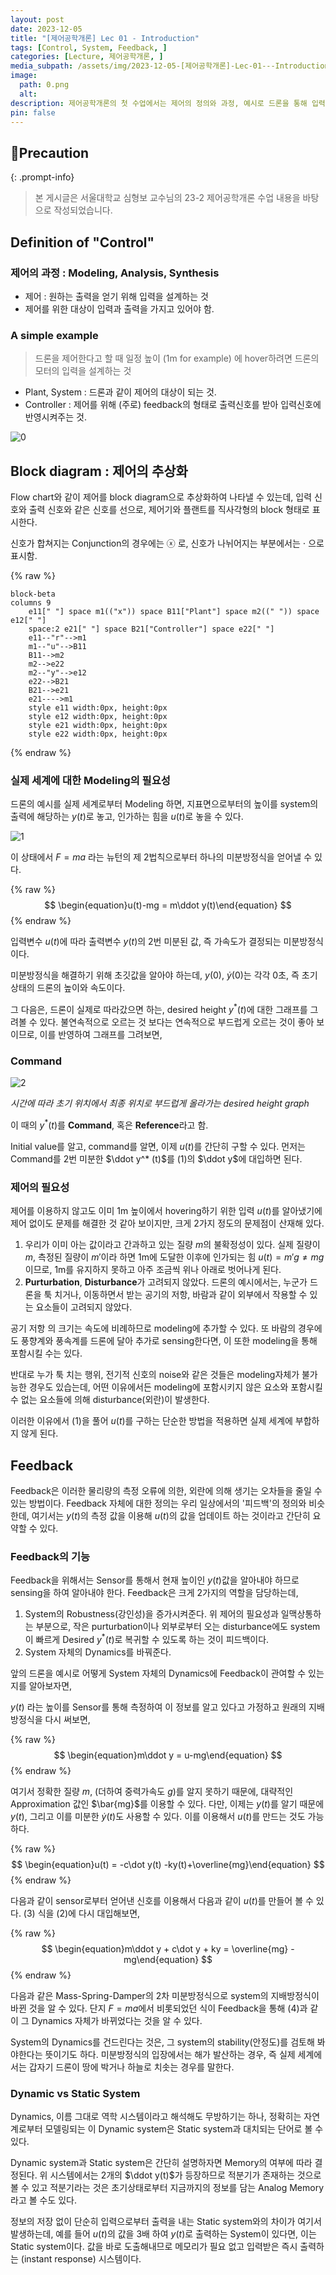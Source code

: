 ```yaml
---
layout: post
date: 2023-12-05
title: "[제어공학개론] Lec 01 - Introduction"
tags: [Control, System, Feedback, ]
categories: [Lecture, 제어공학개론, ]
media_subpath: /assets/img/2023-12-05-[제어공학개론]-Lec-01---Introduction.md
image:
  path: 0.png
  alt:  
description: 제어공학개론의 첫 수업에서는 제어의 정의와 과정, 예시로 드론을 통해 입력 설계의 필요성을 설명했습니다. 제어 시스템은 입력과 출력의 관계를 모델링하고, 피드백을 통해 외란을 줄이며 시스템의 강인성과 동적 특성을 개선합니다. 다음 포스트에서는 다양한 모델링 방법에 대해 다룰 예정입니다.
pin: false
---
```



## 📢Precaution


{: .prompt-info}


> 본 게시글은 서울대학교 심형보 교수님의 23-2 제어공학개론 수업 내용을 바탕으로 작성되었습니다.


## Definition of "Control"


### 제어의 과정 : Modeling, Analysis, Synthesis

- 제어
: 원하는 출력을 얻기 위해 입력을 설계하는 것
- 제어를 위한 대상이 입력과 출력을 가지고 있어야 함.

### A simple example


> 드론을 제어한다고 할 때 일정 높이 (1m for example)  에 hover하려면 드론의 모터의 입력을 설계하는 것

- Plant, System
: 드론과 같이 제어의 대상이 되는 것.
- Controller
: 제어를 위해 (주로) feedback의 형태로 출력신호를 받아 입력신호에 반영시켜주는 것.

![0](/0.png)


## Block diagram : 제어의 추상화


Flow chart와 같이 제어를 block diagram으로 추상화하여 나타낼 수 있는데, 입력 신호와 출력 신호와 같은 신호를 선으로, 제어기와 플랜트를 직사각형의 block 형태로 표시한다.


신호가 합쳐지는 Conjunction의 경우에는 ⓧ 로, 신호가 나뉘어지는 부분에서는 $\cdot$ 으로 표시함.



{% raw %}
```mermaid
block-beta
columns 9
    e11[" "] space m1(("x")) space B11["Plant"] space m2((" ")) space e12[" "]
    space:2 e21[" "] space B21["Controller"] space e22[" "]
    e11--"r"-->m1
    m1--"u"-->B11
    B11-->m2
    m2-->e22
    m2--"y"-->e12
    e22-->B21
    B21-->e21
    e21---->m1
    style e11 width:0px, height:0px
    style e12 width:0px, height:0px
    style e21 width:0px, height:0px
    style e22 width:0px, height:0px
```
{% endraw %}



### 실제 세계에 대한 Modeling의 필요성


드론의 예시를 실제 세계로부터 Modeling 하면, 지표면으로부터의 높이를 system의 출력에 해당하는 $y(t)$로 놓고, 인가하는 힘을 $u(t)$로 놓을 수 있다.


![1](/1.png)


이 상태에서 $F=ma$ 라는 뉴턴의 제 2법칙으로부터 하나의 미분방정식을 얻어낼 수 있다.


{% raw %}
$$
\begin{equation}u(t)-mg = m\ddot y(t)\end{equation}
$$
{% endraw %}


입력변수 $u(t)$에 따라 출력변수 $y(t)$의 2번 미분된 값, 즉 가속도가 결정되는 미분방정식이다. 


미분방정식을 해결하기 위해 초깃값을 알아야 하는데, $y(0), \ \dot y(0)$는 각각 0초, 즉 초기 상태의 드론의 높이와 속도이다. 


그 다음은, 드론이 실제로 따라갔으면 하는, desired height $y^*(t)$에 대한 그래프를 그려볼 수 있다. 불연속적으로 오르는 것 보다는 연속적으로 부드럽게 오르는 것이 좋아 보이므로, 이를 반영하여 그래프를 그려보면,


### Command


![2](/2.png)


_시간에 따라 초기 위치에서 최종 위치로 부드럽게 올라가는 desired height graph_


이 때의 $y^*(t)$를 **Command**, 혹은 **Reference**라고 함.


Initial value를 알고, command를 알면, 이제 $u(t)$를 간단히 구할 수 있다. 먼저는 Command를 2번 미분한 $\ddot y^* (t)$를 (1)의 $\ddot y$에 대입하면 된다.


### 제어의 필요성


제어를 이용하지 않고도 이미 1m 높이에서 hovering하기 위한 입력 $u(t)$를 알아냈기에 제어 없이도 문제를 해결한 것 같아 보이지만,  크게 2가지 정도의 문제점이 산재해 있다.

1. 우리가 이미 아는 값이라고 간과하고 있는 질량 $m$의 불확정성이 있다. 실제 질량이 $m$, 측정된 질량이 $m'$이라 하면 1m에 도달한 이후에 인가되는 힘 $u(t) = m'g\neq mg$ 이므로, 1m를 유지하지 못하고 아주 조금씩 위나 아래로 벗어나게 된다.
2. **Purturbation**, **Disturbance**가 고려되지 않았다. 드론의 예시에서는, 누군가 드론을 툭 치거나, 이동하면서 받는 공기의 저항, 바람과 같이 외부에서 작용할 수 있는 요소들이 고려되지 않았다.

공기 저항 의 크기는 속도에 비례하므로 modeling에 추가할 수 있다. 또 바람의 경우에도 풍향계와 풍속계를 드론에 달아 추가로 sensing한다면, 이 또한 modeling을 통해 포함시킬 수는 있다. 


반대로 누가 툭 치는 행위, 전기적 신호의 noise와 같은 것들은 modeling자체가 불가능한 경우도 있습는데, 어떤 이유에서든 modeling에 포함시키지 않은 요소와 포함시킬 수 없는 요소들에 의해 disturbance(외란)이 발생한다.


이러한 이유에서 (1)을 풀어 $u(t)$를 구하는 단순한 방법을 적용하면 실제 세계에 부합하지 않게 된다.


## Feedback


Feedback은 이러한 물리량의 측정 오류에 의한, 외란에 의해 생기는 오차들을 줄일 수 있는 방법이다. Feedback 자체에 대한 정의는 우리 일상에서의 '피드백'의 정의와 비슷한데, 여기서는 $y(t)$의 측정 값을 이용해 $u(t)$의 값을 업데이트 하는 것이라고 간단히 요약할 수 있다.


### Feedback의 기능


Feedback을 위해서는 Sensor를 통해서 현재 높이인 $y(t)$값을 알아내야 하므로 sensing을 하여 알아내야 한다. Feedback은 크게 2가지의 역할을 담당하는데,

1. System의 Robustness(강인성)을 증가시켜준다. 위 제어의 필요성과 일맥상통하는 부분으로, 작은 purturbation이나 외부로부터 오는 disturbance에도 system이 빠르게 Desired $y^* (t)$로 복귀할 수 있도록 하는 것이 피드백이다.
2. System 자체의 Dynamics를 바꿔준다.

앞의 드론을 예시로 어떻게 System 자체의 Dynamics에 Feedback이 관여할 수 있는지를 알아보자면,


$y(t)$ 라는 높이를 Sensor를 통해 측정하여 이 정보를 알고 있다고 가정하고 원래의 지배방정식을 다시 써보면,


{% raw %}
$$
\begin{equation}m\ddot y = u-mg\end{equation}
$$
{% endraw %}


여기서 정확한 질량 $m$, (더하여 중력가속도 $g$)를 알지 못하기 때문에, 대략적인 Approximation 값인 $\bar{mg}$를 이용할 수 있다. 다만, 이제는 $y(t)$를 알기 때문에 $y(t)$, 그리고 이를 미분한 $\dot y(t)$도 사용할 수 있다. 이를 이용해서 $u(t)$를 만드는 것도 가능하다.


{% raw %}
$$
\begin{equation}u(t) = -c\dot y(t) -ky(t)+\overline{mg}\end{equation}
$$
{% endraw %}


다음과 같이 sensor로부터 얻어낸 신호를 이용해서 다음과 같이 $u(t)$를 만들어 볼 수 있다. (3) 식을 (2)에 다시 대입해보면,


{% raw %}
$$
\begin{equation}m\ddot y + c\dot y + ky = \overline{mg} - mg\end{equation}
$$
{% endraw %}


다음과 같은 Mass-Spring-Damper의 2차 미분방정식으로 system의 지배방정식이 바뀐 것을 알 수 있다.  단지 $F=ma$에서 비롯되었던 식이 Feedback을 통해 (4)과 같이 그 Dynamics 자체가 바뀌었다는 것을 알 수 있다.


System의 Dynamics를 건드린다는 것은, 그 system의 stability(안정도)를 검토해 봐야한다는 뜻이기도 하다. 미분방정식의 입장에서는 해가 발산하는 경우, 즉 실제 세계에서는 갑자기 드론이 땅에 박거나 하늘로 치솟는 경우를 말한다.


### Dynamic vs Static System


Dynamics, 이름 그대로 역학 시스템이라고 해석해도 무방하기는 하나, 정확히는 자연계로부터 모델링되는 이 Dynamic system은 Static system과 대치되는 단어로 볼 수 있다.


Dynamic system과 Static system은 간단히 설명하자면 Memory의 여부에 따라 결정된다. 위 시스템에서는 2개의 $\ddot y(t)$가 등장하므로 적분기가 존재하는 것으로 볼 수 있고 적분기라는 것은 초기상태로부터 지금까지의 정보를 담는 Analog Memory라고 볼 수도 있다. 


정보의 저장 없이 단순히 입력으로부터 출력을 내는 Static system와의 차이가 여기서 발생하는데, 예를 들어 $u(t)$의 값을 3배 하여 $y(t)$로 출력하는 System이 있다면, 이는 Static system이다. 값을 바로 도출해내므로 메모리가 필요 없고 입력받은 즉시 출력하는 (instant response) 시스템이다.



<script>
  window.MathJax = {
    tex: {
      macros: {
        R: "\\mathbb{R}",
        N: "\\mathbb{N}",
        Z: "\\mathbb{Z}",
        Q: "\\mathbb{Q}",
        C: "\\mathbb{C}",
        proj: "\\operatorname{proj}",
        rank: "\\operatorname{rank}",
        im: "\\operatorname{im}",
        dom: "\\operatorname{dom}",
        codom: "\\operatorname{codom}",
        argmax: "\\operatorname*{arg\,max}",
        argmin: "\\operatorname*{arg\,min}",
        "\{": "\\lbrace",
        "\}": "\\rbrace",
        sub: "\\subset",
        sup: "\\supset",
        sube: "\\subseteq",
        supe: "\\supseteq"
      },
      tags: "ams",
      strict: false, 
      inlineMath: [["$", "$"], ["\\(", "\\)"]],
      displayMath: [["$$", "$$"], ["\\[", "\\]"]]
    },
    options: {
      skipHtmlTags: ["script", "noscript", "style", "textarea", "pre"]
    }
  };
</script>
<script async src="https://cdn.jsdelivr.net/npm/mathjax@3/es5/tex-mml-chtml.js"></script>
